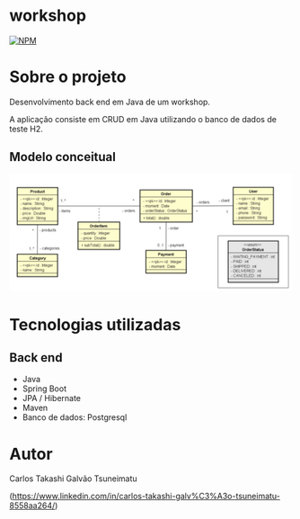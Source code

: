 # workshop 
[![NPM](https://img.shields.io/npm/l/react)](https://github.com/CarlosT098/workshop-springboot3-jpa/blob/main/LICENSE) 

# Sobre o projeto

Desenvolvimento back end em Java de um workshop.

A aplicação consiste em CRUD em Java utilizando o banco de dados de teste H2.

## Modelo conceitual
![Modelo Conceitual](https://github.com/CarlosT098/workshop-springboot3-jpa/blob/main/assets/modelo_conceitual.png)

# Tecnologias utilizadas
## Back end
- Java
- Spring Boot
- JPA / Hibernate
- Maven
- Banco de dados: Postgresql

# Autor

Carlos Takashi Galvão Tsuneimatu

(https://www.linkedin.com/in/carlos-takashi-galv%C3%A3o-tsuneimatu-8558aa264/)
